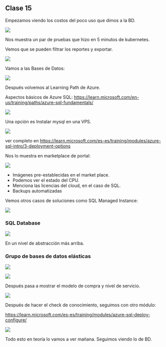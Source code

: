 ## Clase 15

Empezamos viendo los costos del poco uso que dimos a la BD.

![](./224-assets/ppt-124-nube.png)

Nos muestra un par de pruebas que hizo en 5 minutos de kubernetes. 

Vemos que se pueden filtrar los reportes y exportar.

![](./224-assets/ppt-125-nube.png)

Vamos a las Bases de Datos:

![](./224-assets/ppt-126-nube.png)

Después volvemos al Learning Path de Azure.

Aspectos básicos de Azure SQL: https://learn.microsoft.com/en-us/training/paths/azure-sql-fundamentals/

![](./224-assets/ppt-127-nube.png)

Una opción es Instalar mysql en una VPS.

![](./224-assets/ppt-128-nube.png)

ver completo en https://learn.microsoft.com/es-es/training/modules/azure-sql-intro/3-deployment-options

Nos lo muestra en marketplace de portal:

![](./224-assets/ppt-129-nube.png)

- Imágenes pre-establecidas en el market place.
- Podemos ver el estado del CPU.
- Menciona las licencias del cloud, en el caso de SQL.
- Backups automatizadas

Vemos otros casos de soluciones como SQL Managed Instance:

![](./224-assets/ppt-130-nube.png)

### SQL Database

![](./224-assets/ppt-131-nube.png)

En un nivel de abstracción más arriba.

### Grupo de bases de datos elásticas

![](./224-assets/ppt-132-nube.png)

![](./224-assets/ppt-133-nube.png)

Después pasa a mostrar el modelo de compra y nivel de servicio.

![](./224-assets/ppt-134-nube.png)

Después de hacer el check de conocimiento, seguimos con otro módulo:

https://learn.microsoft.com/es-es/training/modules/azure-sql-deploy-configure/

![](./224-assets/ppt-135-nube.png)

Todo esto en teoría lo vamos a ver mañana. Seguimos viendo lo de BD.